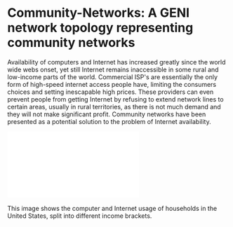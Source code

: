 # Community-Networks: A GENI network topology representing community networks

Availability of computers and Internet has increased greatly since the world wide webs onset, yet still Internet remains inaccessible in some rural and low-income parts of the world. Commercial ISP's are essentially the only form of high-speed internet access people have, limiting the consumers choices and setting inescapable high prices. These providers can even prevent people from getting Internet by refusing to extend network lines to certain areas, usually in rural territories, as there is not much demand and they will not make significant profit. Community networks have been presented as a potential solution to the problem of Internet availability.

![Internet Use by Income](/internet-use-by-income.pdf)

This image shows the computer and Internet usage of households in the United States, split into different income brackets.

